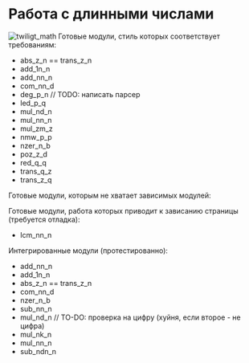 Работа с длинными числами
=========================
![twiligt_math](http://img.wonkette.com/wp-content/uploads/2012/09/time-for-science.jpg)
Готовые модули, стиль которых соответствует требованиям:

* abs_z_n == trans_z_n
* add_1n_n
* add_nn_n
* com_nn_d
* deg_p_n // TODO: написать парсер
* led_p_q
* mul_nd_n
* mul_nn_n
* mul_zm_z
* nmw_p_p
* nzer_n_b
* poz_z_d
* red_q_q
* trans_q_z
* trans_z_q

Готовые модули, которым не хватает зависимых модулей:

Готовые модули, работа которых приводит к зависанию страницы (требуется отладка):
* lcm_nn_n

Интегрированные модули (протестированно):
* add_nn_n
* add_1n_n
* abs_z_n == trans_z_n
* com_nn_d
* nzer_n_b
* sub_nn_n
* mul_nd_n // TO-DO: проверка на цифру (хуйня, если второе - не цифра)
* mul_nk_n
* mul_nn_n
* sub_ndn_n
